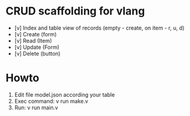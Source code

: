 CRUD scaffolding for vlang
============

- [v] Index and table view of records (empty - create, on item - r, u, d)
- [v] Create (form)
- [v] Read (Item)
- [v] Update (Form)
- [v] Delete (button)

Howto
===

1. Edit file model.json according your table
2. Exec command: v run make.v
3. Run: v run main.v